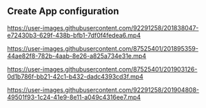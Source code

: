 ## Create App configuration

https://user-images.githubusercontent.com/92291258/201838047-e72430b3-629f-438b-bfb1-7df0f4fedea6.mp4


https://user-images.githubusercontent.com/87525401/201895359-44ae82f8-782b-4aab-8e26-a825a734e31e.mp4


https://user-images.githubusercontent.com/87525401/201903126-0d1b786f-bb21-42c1-b432-dadc4393cd3f.mp4


https://user-images.githubusercontent.com/92291258/201904808-49501f93-1c24-41e9-8e11-a049c4316ee7.mp4


